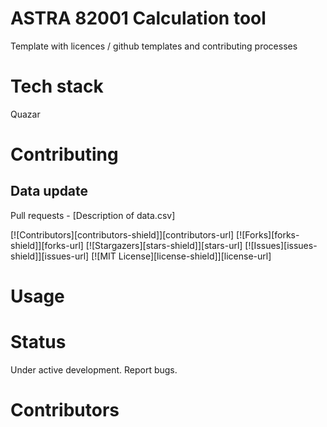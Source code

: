 # ASTRA 82001 Calculation tool

Template with licences / github templates and contributing processes

# Tech stack

Quazar 

# Contributing 
## Data update
Pull requests - 
[Description of data.csv]

[![Contributors][contributors-shield]][contributors-url]
[![Forks][forks-shield]][forks-url]
[![Stargazers][stars-shield]][stars-url]
[![Issues][issues-shield]][issues-url]
[![MIT License][license-shield]][license-url]


# Usage

# Status
Under active development. Report bugs. 

# Contributors 
